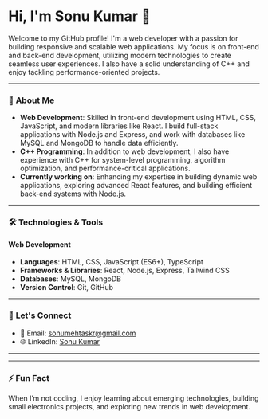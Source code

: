 # Hi, I'm Sonu Kumar 👋

Welcome to my GitHub profile! I'm a web developer with a passion for building responsive and scalable web applications. My focus is on front-end and back-end development, utilizing modern technologies to create seamless user experiences. I also have a solid understanding of C++ and enjoy tackling performance-oriented projects.

---

### 🔭 **About Me**

- **Web Development**: Skilled in front-end development using HTML, CSS, JavaScript, and modern libraries like React. I build full-stack applications with Node.js and Express, and work with databases like MySQL and MongoDB to handle data efficiently.
- **C++ Programming**: In addition to web development, I also have experience with C++ for system-level programming, algorithm optimization, and performance-critical applications.
- **Currently working on**: Enhancing my expertise in building dynamic web applications, exploring advanced React features, and building efficient back-end systems with Node.js.

---

### 🛠️ **Technologies & Tools**

#### **Web Development**
- **Languages**: HTML, CSS, JavaScript (ES6+), TypeScript
- **Frameworks & Libraries**: React, Node.js, Express, Tailwind CSS
- **Databases**: MySQL, MongoDB
- **Version Control**: Git, GitHub

---

### 💬 **Let's Connect**

- 📧 Email: [sonumehtaskr@gmail.com](mailto:sonumehtaskr@gmail.com)
- 🌐 LinkedIn: [Sonu Kumar](https://www.linkedin.com/in/sonumehtaskr)

---

---

### ⚡ **Fun Fact**

When I’m not coding, I enjoy learning about emerging technologies, building small electronics projects, and exploring new trends in web development.
